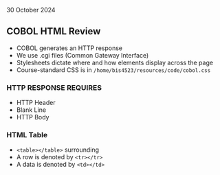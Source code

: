 30 October 2024
## COBOL HTML Review

- COBOL generates an HTTP response
- We use .cgi files (Common Gateway Interface)
- Stylesheets dictate where and how elements display across the page
- Course-standard CSS is in ``/home/bis4523/resources/code/cobol.css``

### HTTP RESPONSE REQUIRES
- HTTP Header
- Blank Line
- HTTP Body

### HTML Table 
- ``<table></table>`` surrounding
- A row is denoted by ``<tr></tr>``
- A data is denoted by ``<td></td>`` 
